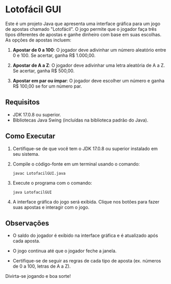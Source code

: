 # Lotofácil GUI

Este é um projeto Java que apresenta uma interface gráfica para um jogo de apostas chamado "Lotofácil". O jogo permite que o jogador faça três tipos diferentes de apostas e ganhe dinheiro com base em suas escolhas. As opções de apostas incluem:

1. **Apostar de 0 a 100**: O jogador deve adivinhar um número aleatório entre 0 e 100. Se acertar, ganha R$ 1.000,00.

2. **Apostar de A a Z**: O jogador deve adivinhar uma letra aleatória de A a Z. Se acertar, ganha R$ 500,00.

3. **Apostar em par ou ímpar**: O jogador deve escolher um número e ganha R$ 100,00 se for um número par.

## Requisitos

- JDK 17.0.8 ou superior.
- Bibliotecas Java Swing (incluídas na biblioteca padrão do Java).

## Como Executar

1. Certifique-se de que você tem o JDK 17.0.8 ou superior instalado em seu sistema.

2. Compile o código-fonte em um terminal usando o comando:

   ```shell
   javac LotofacilGUI.java
   ```

3. Execute o programa com o comando:

   ```shell
   java LotofacilGUI
   ```

4. A interface gráfica do jogo será exibida. Clique nos botões para fazer suas apostas e interagir com o jogo.

## Observações

- O saldo do jogador é exibido na interface gráfica e é atualizado após cada aposta.

- O jogo continua até que o jogador feche a janela.

- Certifique-se de seguir as regras de cada tipo de aposta (ex. números de 0 a 100, letras de A a Z).

Divirta-se jogando e boa sorte!
